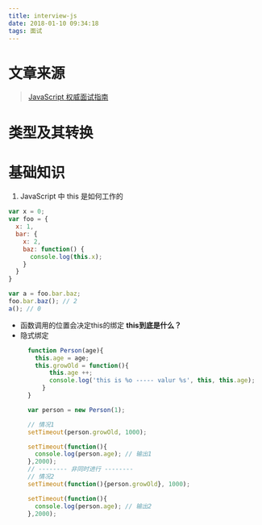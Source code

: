 ```yaml
---
title: interview-js
date: 2018-01-10 09:34:18
tags: 面试
---
```

# 文章来源
> [JavaScript 权威面试指南]()
# 类型及其转换

# 基础知识
1. JavaScript 中 this 是如何工作的
```js
var x = 0;
var foo = {
  x: 1,
  bar: {
    x: 2,
    baz: function() {
      console.log(this.x);
    }
  }
}

var a = foo.bar.baz;
foo.bar.baz(); // 2
a(); // 0
```

* 函数调用的位置会决定this的绑定
  **this到底是什么？**
* 隐式绑定
  ```js
    function Person(age){
      this.age = age;
      this.growOld = function(){
          this.age ++;
          console.log('this is %o ----- valur %s', this, this.age);    
        }
    }

    var person = new Person(1);

    // 情况1
    setTimeout(person.growOld, 1000);

    setTimeout(function(){
      console.log(person.age); // 输出1
    },2000);
    // -------- 非同时进行 --------
    // 情况2
    setTimeout(function(){person.growOld}, 1000);

    setTimeout(function(){
      console.log(person.age); // 输出2
    },2000);
  ```
